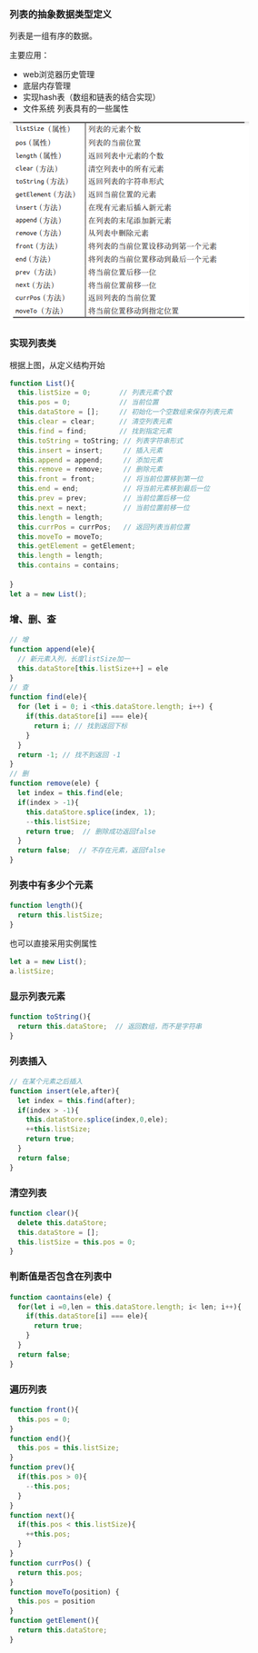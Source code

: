 ### 列表的抽象数据类型定义
列表是一组有序的数据。

主要应用： 
  * web浏览器历史管理
  * 底层内存管理
  * 实现hash表（数组和链表的结合实现）
  * 文件系统
列表具有的一些属性

![列表](./images/List.png)

### 实现列表类
根据上图，从定义结构开始
```javascript
function List(){
  this.listSize = 0;       // 列表元素个数
  this.pos = 0;            // 当前位置
  this.dataStore = [];     // 初始化一个空数组来保存列表元素
  this.clear = clear;      // 清空列表元素
  this.find = find;        // 找到指定元素
  this.toString = toString; // 列表字符串形式
  this.insert = insert;     // 插入元素
  this.append = append;     // 添加元素
  this.remove = remove;     // 删除元素
  this.front = front;       // 将当前位置移到第一位
  this.end = end;           // 将当前元素移到最后一位
  this.prev = prev;         // 当前位置后移一位
  this.next = next;         // 当前位置前移一位
  this.length = length;
  this.currPos = currPos;   // 返回列表当前位置
  this.moveTo = moveTo;
  this.getElement = getElement;
  this.length = length;
  this.contains = contains;

}
let a = new List();
```
### 增、删、查
```javascript
// 增
function append(ele){
  // 新元素入列，长度listSize加一
  this.dataStore[this.listSize++] = ele
}
// 查
function find(ele){
  for (let i = 0; i <this.dataStore.length; i++) {
    if(this.dataStore[i] === ele){
      return i; // 找到返回下标
    }
  }
  return -1; // 找不到返回 -1
}
// 删
function remove(ele) {
  let index = this.find(ele;
  if(index > -1){
    this.dataStore.splice(index, 1);
    --this.listSize;
    return true;  // 删除成功返回false
  }
  return false;  // 不存在元素，返回false
}
```
### 列表中有多少个元素
```javascript
function length(){
  return this.listSize;
}
```
也可以直接采用实例属性
```javascript
let a = new List();
a.listSize; 
```

### 显示列表元素
```javascript
function toString(){
  return this.dataStore;  // 返回数组，而不是字符串
}
```

### 列表插入
```javascript
// 在某个元素之后插入
function insert(ele,after){
  let index = this.find(after);
  if(index > -1){
    this.dataStore.splice(index,0,ele);
    ++this.listSize;
    return true;
  }
  return false;
}
```

###  清空列表
```javascript
function clear(){
  delete this.dataStore;
  this.dataStore = [];
  this.listSize = this.pos = 0;
}
```

### 判断值是否包含在列表中
```javascript
function caontains(ele) {
  for(let i =0,len = this.dataStore.length; i< len; i++){
    if(this.dataStore[i] === ele){
      return true;
    }
  }
  return false;
}
```

### 遍历列表
```javascript
function front(){
  this.pos = 0;
}
function end(){
  this.pos = this.listSize;
}
function prev(){
  if(this.pos > 0){
    --this.pos;
  }
}
function next(){
  if(this.pos < this.listSize){
    ++this.pos;
  }
}
function currPos() {
  return this.pos;
}
function moveTo(position) {
  this.pos = position
}
function getElement(){
  return this.dataStore;
}
```
